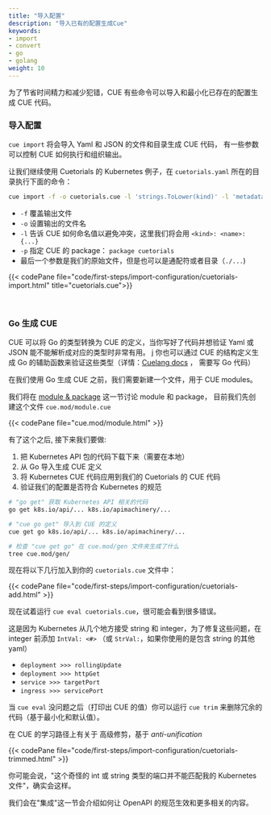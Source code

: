 ```yaml
---
title: "导入配置"
description: "导入已有的配置生成Cue"
keywords:
- import
- convert
- go
- golang
weight: 10
---
```


为了节省时间精力和减少犯错，CUE 有些命令可以导入和最小化已存在的配置生成 CUE 代码。

### 导入配置

`cue import` 将会导入 Yaml 和 JSON 的文件和目录生成 CUE 代码，
有一些参数可以控制 CUE 如何执行和组织输出。

让我们继续使用 Cuetorials 的 Kubernetes 例子，在 `cuetorials.yaml` 所在的目录执行下面的命令：

```sh
cue import -f -o cuetorials.cue -l 'strings.ToLower(kind)' -l 'metadata.name' -p cuetorials cuetorials.yaml
```

- `-f` 覆盖输出文件
- `-o` 设置输出的文件名
- `-l` 告诉 CUE 如何命名值以避免冲突，这里我们将会用 `<kind>: <name>: {...}`
- `-p` 指定 CUE 的 package： `package cuetorials`
- 最后一个参数是我们的原始文件，但是也可以是通配符或者目录（`./...`)

{{< codePane file="code/first-steps/import-configuration/cuetorials-import.html" title="cuetorials.cue">}}

<br>

### Go 生成 CUE

CUE 可以将 Go 的类型转换为 CUE 的定义，当你写好了代码并想验证 Yaml 或 JSON 能不能解析成对应的类型时非常有用。
                                             j
你也可以通过 CUE 的结构定义生成 Go 的辅助函数来验证这些类型（详情：[Cuelang docs](https://cuelang.org/docs/integrations/go/#generate-go-code) ， 需要写 Go 代码）

在我们使用 Go 生成 CUE 之前，我们需要新建一个文件，用于 CUE modules。

我们将在 [module & package](/first-steps/modules-and-packages) 这一节讨论 module 和 package，
目前我们先创建这个文件 `cue.mod/module.cue`

{{< codePane file="cue.mod/module.html" >}} 

有了这个之后, 接下来我们要做:

1. 把 Kubernetes API 包的代码下载下来（需要在本地）
2. 从 Go 导入生成 CUE 定义
3. 将 Kubernetes CUE 代码应用到我们的 Cuetorials 的 CUE 代码
4. 验证我们的配置是否符合 Kubernetes 的规范

```sh
# "go get" 获取 Kubernetes API 相关的代码
go get k8s.io/api/... k8s.io/apimachinery/...

# "cue go get" 导入到 CUE 的定义
cue get go k8s.io/api/... k8s.io/apimachinery/...

# 检查 "cue get go" 在 cue.mod/gen 文件夹生成了什么
tree cue.mod/gen/
```

现在将以下几行加入到你的 `cuetorials.cue` 文件中：

{{< codePane file="code/first-steps/import-configuration/cuetorials-add.html" >}}

现在试着运行 `cue eval cuetorials.cue`，很可能会看到很多错误。

这是因为 Kubernetes 从几个地方接受 string 和 integer，为了修复这些问题，在 integer 前添加 `IntVal: <#>` （或 `StrVal:`，如果你使用的是包含 string 的其他 yaml）

- `deployment >>> rollingUpdate`
- `deployment >>> httpGet`
- `service >>> targetPort`
- `ingress >>> servicePort`

当 `cue eval` 没问题之后（打印出 CUE 的值）你可以运行 `cue trim` 来删除冗余的代码（基于最小化和默认值）。

在 CUE 的学习路径上有关于 高级修剪，基于 _anti-unification_

{{< codePane file="code/first-steps/import-configuration/cuetorials-trimmed.html" >}}

你可能会说，"这个奇怪的 int 或 string 类型的端口并不能匹配我的 Kubernetes 文件"，确实会这样。

我们会在"集成"这一节会介绍如何让 OpenAPI 的规范生效和更多相关的内容。

